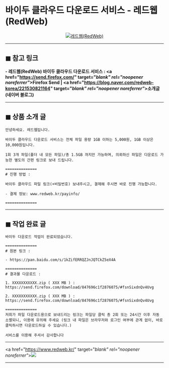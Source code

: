 # 바이두 클라우드 다운로드 서비스 - 레드웹(RedWeb)

<center><a href="https://www.redweb.kr/kakao/" target="_blank" rel="noopener noreferrer"_><img src="https://hellotblog.files.wordpress.com/2019/07/redweb-baidu-cloud-01-300x300.png" style="max-width:100%;" alt="레드웹(RedWeb)"></a></center>

***
## ◼︎ 참고 링크

**- 레드웹(RedWeb) 바이두 클라우드 다운로드 서비스 : <a href="https://send.firefox.com/" target="_blank" rel="noopener noreferrer"_>Firefox Send</a> | <a href="https://blog.naver.com/redweb-korea/221530821164" target="_blank" rel="noopener noreferrer"_>소개글(네이버 블로그)</a>**

<!-- <a name="index-00"></a> -->
***
## ◼︎ 상품 소개 글

```
안녕하세요. 레드웹입니다.

바이두 클라우드 다운로드 서비스는 전체 파일 용량 1GB 이하는 5,000원, 1GB 이상은 10,000원입니다.

1회 3개 파일(폴더 내 모든 파일)/총 1.5GB 까지만 가능하며, 의뢰하신 파일은 다운로드 가능한 별도의 간편 링크로 보내 드립니다.

==============
# 진행 방법 :

바이두 클라우드 파일 링크(+비밀번호) 보내주시고, 결제해 주시면 바로 진행 가능합니다.

- 결제 정보: www.redweb.kr/payinfo/

==============
```

<!-- <a name="index-01"></a> -->
***
## ◼︎ 작업 완료 글

```
바이두 다운로드 작업이 완료되었습니다.

==============
# 원본 링크 :

- https://pan.baidu.com/s/1kZifERRQZJnJQTCkZ5eX4A

==============
# 결과물 다운로드 :

1. XXXXXXXXXXX.zip ( XXX MB ) : https://send.firefox.com/download/847696c1f2876075/#fsnSixdnQv4Uvg

2. XXXXXXXXXXX.zip ( XXX MB ) : https://send.firefox.com/download/847696c1f2876075/#fsnSixdnQv4Uvg

==============
저희가 파일 다운로드용으로 보내드리는 링크는 파일당 클릭 총 2회 또는 24시간 이후 자동 소멸되니, 이용에 유의해 주세요 (링크 내 파일은 브라우저와 로그인 여부에 관계 없이, 바로 클릭하시면 다운로드하실 수 있습니다.)

서비스를 이용해 주셔서 감사합니다

```
***
<a href="https://www.redweb.kr/" target="_blank" rel="noopener noreferrer"_>![](https://hellotblog.files.wordpress.com/2018/10/redweb-korea-banner-966x200.png)</a>

***
